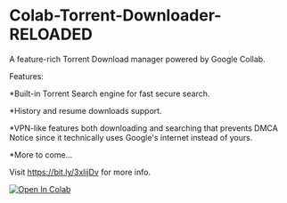 # Colab-Torrent-Downloader-RELOADED  

A feature-rich Torrent Download manager powered by Google Collab.





Features: 


*Built-in Torrent Search engine for fast secure search. 

*History and resume downloads support.

*VPN-like features both downloading and searching that prevents DMCA Notice since it technically uses Google's internet instead of yours.

*More to come...

Visit https://bit.ly/3xlijDv for more info.


[![Open In Colab](https://colab.research.google.com/assets/colab-badge.svg)](https://colab.research.google.com/drive/11lloVHqOjJQDAGgERAJsy0_rpmZNvJvJ#scrollTo=04aXCR9ODJkn])



